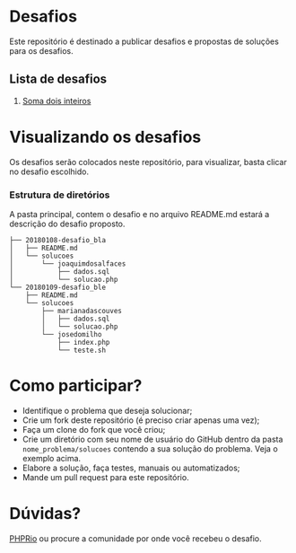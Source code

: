 # Desafios
Este repositório é destinado a publicar desafios e propostas de soluções para os desafios.

## Lista de desafios
1. [Soma dois inteiros](20180803-Soma-dois-inteiros)

# Visualizando os desafios
Os desafios serão colocados neste repositório, para visualizar, basta clicar no desafio escolhido.

### Estrutura de diretórios
A pasta principal, contem o desafio e no arquivo README.md estará a descrição do desafio proposto.
```
├── 20180108-desafio_bla
│   ├── README.md
│   └── solucoes
│       └── joaquimdosalfaces
│           ├── dados.sql
│           └── solucao.php
└── 20180109-desafio_ble
    ├── README.md
    └── solucoes
        ├── marianadascouves
        │   ├── dados.sql
        │   └── solucao.php
        └── josedomilho
            ├── index.php
            └── teste.sh
```

# Como participar?
* Identifique o problema que deseja solucionar;
* Crie um fork deste repositório (é preciso criar apenas uma vez);
* Faça um clone do fork que você criou;
* Crie um diretório com seu nome de usuário do GitHub dentro da pasta `nome_problema/solucoes` contendo a sua solução do problema. Veja o exemplo acima.
* Elabore a solução, faça testes, manuais ou automatizados;
* Mande um pull request para este repositório.

# Dúvidas?
[PHPRio](t.me/PHPRio) ou procure a comunidade por onde você recebeu o desafio.
